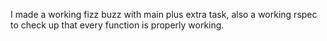  I made a working fizz buzz with main plus extra task, also a working rspec to check up that every function is properly working.
